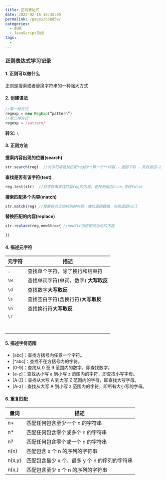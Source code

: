 ```yaml
---
title: 正则表达式
date: 2022-02-16 16:43:05
permalink: /pages/bb8d5e/
categories:
  - 前端
  - JavaScript总结
tags:
  - 
---
```

### 正则表达式学习记录

#### 1. 正则可以做什么

正则是搜索或者替换字符串的一种强大方式

#### 2. 创建语法

````javascript
//第一种方式
regexp = new RegExp(“pattern”)
//第二种方式
regexp = /pattern/
````

**转义:** `\`

#### 3. 正则方法

**搜索内容出现的位置(search)**

````javascript
str.search(reg)  //对字符串查找匹配reg的**第一个**内容,，返回下标 ，失败返回-1
````

**查找是否有该字符(test)**

```javascript
reg.test(str)  //对字符串查找匹配reg的内容，查找到返回true,否则false
```

**搜索匹配多个内容(match)**

```javascript
str.match(reg) //搜索符合正则规则的内容，成功返回数组，失败返回null
```

**替换匹配的内容(replace)**

```javascript
str.replace(reg,newStr=>{ //newStr为匹配成功后的内容
    
})
```

#### 4. 描述元字符

| 元字符 | 描述                                  |
| ------ | ------------------------------------- |
| `.`    | 查找单个字符，除了换行和结束符        |
| `\w`   | 查找单词字符(单词，数字) **大写取反** |
| `\d`   | 查找数字**大写取反**                  |
| `\s`   | 查找空白字符(含换行符)**大写取反**    |
| `\n`   | 查找换行符**大写取反**                |
| `\r`   |                                       |
|        |                                       |
|        |                                       |
|        |                                       |
|        |                                       |
|        |                                       |
|        |                                       |
|        |                                       |

#### 5. 描述字符范围

- [abc]：查找方括号内任意一个字符。
- [^abc]：查找不在方括号内的字符。
- [0-9]：查找从 0 至 9 范围内的数字，即查找数字。
- [a-z]：查找从小写 a 到小写 z 范围内的字符，即查找小写字母。
- [A-Z]：查找从大写 A 到大写 Z 范围内的字符，即查找大写字母。
- [A-z]：查找从大写 A 到小写 z 范围内的字符，即所有大小写的字母。

#### 6. 重复匹配

| 量词   | 描述                                          |
| ------ | --------------------------------------------- |
| n+     | 匹配任何包含至少一个 n 的字符串               |
| n*     | 匹配任何包含零个或多个 n 的字符串             |
| n?     | 匹配任何包含零个或一个 n 的字符串             |
| n{x}   | 匹配包含 x 个 n 的序列的字符串                |
| n{x,y} | 匹配包含最少 x 个、最多 y 个 n 的序列的字符串 |
| n{x,}  | 匹配包含至少 x 个 n 的序列的字符串            |